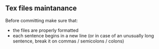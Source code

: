 ## Tex files maintanance 
Before committing make sure that:
* the files are properly formatted
* each sentence begins in a new line (or in case of an unusually long sentence, break it on commas / semicolons / colons)
